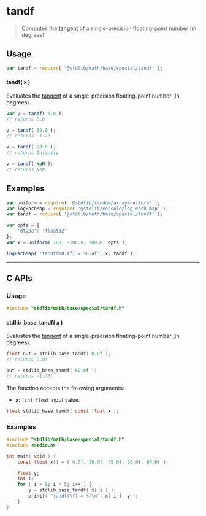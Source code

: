 <!--

@license Apache-2.0

Copyright (c) 2025 The Stdlib Authors.

Licensed under the Apache License, Version 2.0 (the "License");
you may not use this file except in compliance with the License.
You may obtain a copy of the License at

   http://www.apache.org/licenses/LICENSE-2.0

Unless required by applicable law or agreed to in writing, software
distributed under the License is distributed on an "AS IS" BASIS,
WITHOUT WARRANTIES OR CONDITIONS OF ANY KIND, either express or implied.
See the License for the specific language governing permissions and
limitations under the License.

-->

# tandf

> Computes the [tangent][trigonometric-functions] of a single-precision floating-point number (in degrees).

<section class="intro">

</section>

<section class="usage">

## Usage

```javascript
var tandf = require( '@stdlib/math/base/special/tandf' );
```

#### tandf( x )

Evaluates the [tangent][trigonometric-functions] of a single-precision floating-point number (in degrees).

```javascript
var v = tandf( 0.0 );
// returns 0.0

v = tandf( 60.0 );
// returns ~1.73

v = tandf( 90.0 );
// returns Infinity

v = tandf( NaN );
// returns NaN
```

</section>

<!-- /.usage -->

<section class="examples">

## Examples

<!-- eslint no-undef: "error" -->

```javascript
var uniform = require( '@stdlib/random/array/uniform' );
var logEachMap = require( '@stdlib/console/log-each-map' );
var tandf = require( '@stdlib/math/base/special/tandf' );

var opts = {
    'dtype': 'float32'
};
var x = uniform( 100, -180.0, 180.0, opts );

logEachMap( 'tandf(%0.4f) = %0.4f', x, tandf );
```

</section>

<!-- /.examples -->

<!-- C interface documentation. -->

* * *

<section class="c">

## C APIs

<!-- Section to include introductory text. Make sure to keep an empty line after the intro `section` element and another before the `/section` close. -->

<section class="intro">

</section>

<!-- /.intro -->

<!-- C usage documentation. -->

<section class="usage">

### Usage

```c
#include "stdlib/math/base/special/tandf.h"
```

#### stdlib_base_tandf( x )

Evaluates the [tangent][trigonometric-functions] of a single-precision floating-point number (in degrees).

```c
float out = stdlib_base_tandf( 0.0f );
// returns 0.0f

out = stdlib_base_tandf( 60.0f );
// returns ~1.73f
```

The function accepts the following arguments:

-   **x**: `[in] float` input value.

```c
float stdlib_base_tandf( const float x );
```

</section>

<!-- /.usage -->

<!-- C API usage notes. Make sure to keep an empty line after the `section` element and another before the `/section` close. -->

<section class="notes">

</section>

<!-- /.notes -->

<!-- C API usage examples. -->

<section class="examples">

### Examples

```c
#include "stdlib/math/base/special/tandf.h"
#include <stdio.h>

int main( void ) {
    const float x[] = { 0.0f, 30.0f, 45.0f, 60.0f, 90.0f };

    float y;
    int i;
    for ( i = 0; i < 5; i++ ) {
        y = stdlib_base_tandf( x[ i ] );
        printf( "tandf(%f) = %f\n", x[ i ], y );
    }
}
```

</section>

<!-- /.examples -->

</section>

<!-- /.c -->

<!-- Section for related `stdlib` packages. Do not manually edit this section, as it is automatically populated. -->

<section class="related">

</section>

<!-- /.related -->

<!-- Section for all links. Make sure to keep an empty line after the `section` element and another before the `/section` close. -->

<section class="links">

[trigonometric-functions]: https://en.wikipedia.org/wiki/Trigonometric_functions

<!-- <related-links> -->

<!-- </related-links> -->

</section>

<!-- /.links -->
